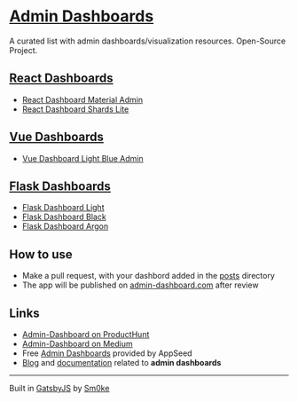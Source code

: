 # [Admin Dashboards](https://admin-dashboards.com)

A curated list with admin dashboards/visualization resources. Open-Source Project.

## [React Dashboards](https://admin-dashboards.com/category/react-dashboard/)

 - [React Dashboard Material Admin](https://admin-dashboards.com/react-dashboard-material-admin-flatlogic)
 - [React Dashboard Shards Lite](https://admin-dashboards.com/react-dashboard-shards-lite)
 
## [Vue Dashboards](https://admin-dashboards.com/category/vue-dashboard/)

 - [Vue Dashboard Light Blue Admin](https://admin-dashboards.com/vue-dashboard-light-blue-admin-flatlogic)
 
## [Flask Dashboards](https://admin-dashboards.com/category/flask-dashboard/)

 - [Flask Dashboard Light](https://admin-dashboards.com/flask-dashboard-light-bootstrap-creative-tim)
 - [Flask Dashboard Black](https://admin-dashboards.com/flask-dashboard-black-creative-tim)
 - [Flask Dashboard Argon](https://admin-dashboards.com/flask-dashboard-argon)

## How to use
 
 - Make a pull request, with your dashbord added in the [posts](https://github.com/admin-dashboards/dashboards/tree/master/content/posts) directory
 - The app will be published on [admin-dashboard.com](https://admin-dashboards.com/) after review

## Links
 - [Admin-Dashboard on ProductHunt](https://www.producthunt.com/posts/admin-dashboards)
 - [Admin-Dashboard on Medium](https://medium.com/@appseed.us/admin-dashboards-com-goes-open-source-2a95862b5eab)
 - Free [Admin Dashboards](https://appseed.us/admin-dashboards) provided by AppSeed 
 - [Blog](https://blog.appseed.us/admin-dashboards) and [documentation](https://docs.appseed.us/admin-dashboards/) related to **admin dashboards**
 
---
Built in [GatsbyJS](https://www.gatsbyjs.org) by [Sm0ke](https://dev.to/sm0ke)

